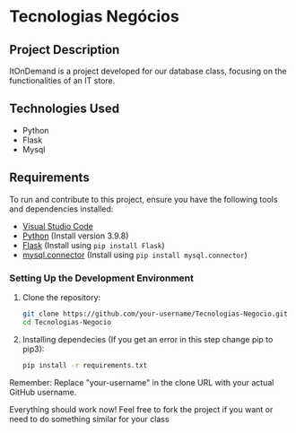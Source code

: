 # Tecnologias Negócios

## Project Description

ItOnDemand is a project developed for our database class, focusing on the functionalities of an IT store.

## Technologies Used

- Python
- Flask
- Mysql

## Requirements

To run and contribute to this project, ensure you have the following tools and dependencies installed:

- [Visual Studio Code](https://code.visualstudio.com/)
- [Python](https://www.python.org/) (Install version 3.9.8)
- [Flask](https://flask.palletsprojects.com/en/3.0.x/) (Install using `pip install Flask`)
- [mysql.connector](https://dev.mysql.com/doc/connector-python/en/) (Install using `pip install mysql.connector`)

### Setting Up the Development Environment

1. Clone the repository:

   ```bash
   git clone https://github.com/your-username/Tecnologias-Negocio.git
   cd Tecnologias-Negocio

2. Installing dependecies (If you get an error in this step change pip to pip3):
   ```bash
   pip install -r requirements.txt
   

Remember:
Replace "your-username" in the clone URL with your actual GitHub username.

Everything should work now!
Feel free to fork the project if you want or need to do something similar for your class


